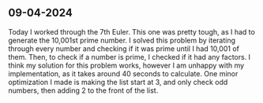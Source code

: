 ## 09-04-2024

Today I worked through the 7th Euler. This one was pretty tough, as I had to generate the 10,001st prime number.
I solved this problem by iterating through every number and checking if it was prime until I had 10,001 of them. Then,
to check if a number is prime, I checked if it had any factors. I think my solution for this problem works, however I am
unhappy with my implementation, as it takes around 40 seconds to calculate. One minor optimization I made is making the
list start at 3, and only check odd numbers, then adding 2 to the front of the list.